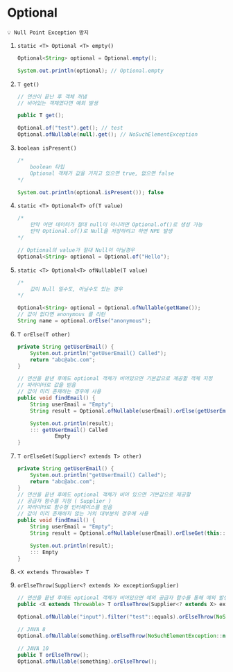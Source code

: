 # Optional

```
💡 Null Point Exception 방지
```

1. `static <T> Optional <T> empty()`
    
    ```java
    Optional<String> optional = Optional.empty();
    
    System.out.println(optional); // Optional.empty
    
    ```
    
2. `T get()`
    
    ```java
    // 연산이 끝난 후 객체 꺼냄
    // 비어있는 객체였다면 예외 발생
    
    public T get();
    
    Optional.of("test").get(); // test
    Optional.ofNullable(null).get(); // NoSuchElementException
    ```
    
3. `boolean isPresent()`
    
    ```java
    /*
    	boolean 타입
    	Optional 객체가 값을 가지고 있으면 true, 없으면 false
    */
    
    System.out.println(optional.isPresent()); false
    ```
    
4. `static <T> Optional<T> of(T value)`
    
    ```java
    /*
    	만약 어떤 데이터가 절대 null이 아니라면 Optional.of()로 생성 가능
    	만약 Optional.of()로 Null을 저장하려고 하면 NPE 발생
    */
    
    // Optional의 value가 절대 Null이 아닐경우
    Optional<String> optional = Optional.of("Hello");
    ```
    
5. `static <T> Optional<T> ofNullable(T value)`
    
    ```java
    /*
    	값이 Null 일수도, 아닐수도 있는 경우
    */
    
    Optional<String> optional = Optional.ofNullable(getName());
    // 값이 없다면 anonymous 를 리턴
    String name = optional.orElse("anonymous");
    
    ```
    
6. `T orElse(T other)`
    
    ```java
    private String getUserEmail() {
        System.out.println("getUserEmail() Called");
        return "abc@abc.com";
    }
    
    // 연산을 끝낸 후에도 optional 객체가 비어있으면 기본값으로 제공할 객체 지정
    // 파라미터로 값을 받음
    // 값이 미리 존재하는 경우에 사용
    public void findEmail() {
    	String userEmail = "Empty";
    	String result = Optional.ofNullable(userEmail).orElse(getUserEmail());
    
    	System.out.println(result);
    	::: getUserEmail() Called
    			Empty
    }
    ```
    
7. `T orElseGet(Supplier<? extends T> other)`
    
    ```java
    private String getUserEmail() {
        System.out.println("getUserEmail() Called");
        return "abc@abc.com";
    }
    // 연산을 끝낸 후에도 optional 객체가 비어 있으면 기본값으로 제공할
    // 공급자 함수를 지정 ( Supplier )
    // 파라미터로 함수형 인터페이스를 받음
    // 값이 미리 존재하지 않는 거의 대부분의 경우에 사용
    public void findEmail() {
    	String userEmail = "Empty";
    	String result = Optional.ofNullable(userEmail).orElseGet(this::getUserEmail());
    
    	System.out.println(result);
    	::: Empty
    }
    ```
    
8. `<X extends Throwable> T`
9. `orElseThrow(Supplier<? extends X> exceptionSupplier)`
    
    ```java
    // 연산을 끝낸 후에도 optional 객체가 비어있으면 예외 공급자 함수를 통해 예외 발생시킴
    public <X extends Throwable> T orElseThrow(Supplier<? extends X> exceptionSupplier throws X;
    
    Optional.ofNullable("input").filter("test"::equals).orElseThrow(NoSuchElementException::new);
    
    // JAVA 8
    Optional.ofNullable(something.orElseThrow(NoSuchElementException::new);
    
    // JAVA 10
    public T orElseThrow();
    Optional.ofNullable(something).orElseThrow();
    ```